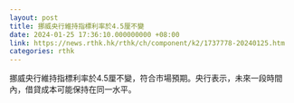 ```yaml
---
layout: post
title: 挪威央行維持指標利率於4.5厘不變
date: 2024-01-25 17:36:10.000000000 +08:00
link: https://news.rthk.hk/rthk/ch/component/k2/1737778-20240125.htm
categories: rthk
---
```


挪威央行維持指標利率於4.5厘不變，符合市場預期。央行表示，未來一段時間內，借貸成本可能保持在同一水平。
